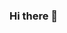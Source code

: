 ### Hi there 👋

<!--
**luponnz/luponnz** is a ✨ _special_ ✨ repository because its `README.md` (this file) appears on your GitHub profile.

Here are some ideas to get you started:

- 🔭 I’m currently i am a student for 1st year from high school
- 🌱 I’m currently learning how to use GitHub
- 👯 I’m looking to collaborate on ...
- 🤔 I’m looking for help with programation 
- 💬 Ask me about ...
- 📫 How to reach me: ...
- 😄 Pronouns: ...
- ⚡ Fun fact: ...
-->
